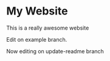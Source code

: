 # My Website

This is a really awesome website

Edit on example branch.

Now editing on update-readme branch
